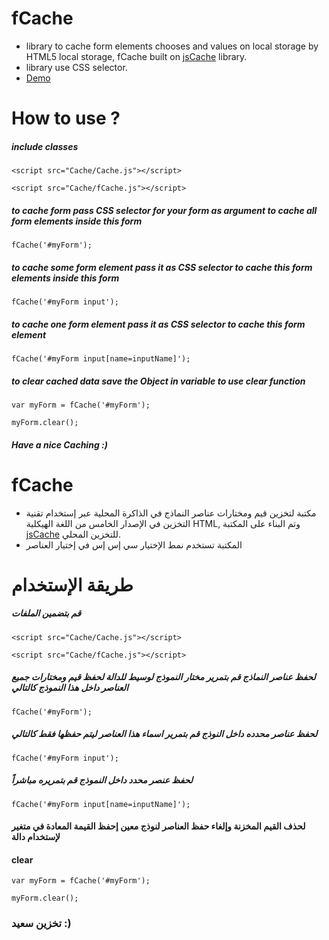 # fCache
- library to cache form elements chooses and values on local storage by HTML5 local storage, fCache built on [jsCache](https://github.com/ahmedsaoud31/jsCache) library.
- library use CSS selector.
- [Demo](https://ahmedsaoud31.github.io/fCache)

# How to use ?
##### include classes

	<script src="Cache/Cache.js"></script>
	
	<script src="Cache/fCache.js"></script>

##### to cache form pass CSS selector for your form as argument to cache all form elements inside this form 

	fCache('#myForm');
	

##### to cache some form element pass it as CSS selector to cache this form elements inside this form 

	fCache('#myForm input');
	
##### to cache one form element pass it as CSS selector to cache this form element

	fCache('#myForm input[name=inputName]');
	

##### to clear cached data save the Object in variable to use clear function 

	var myForm = fCache('#myForm');
	
	myForm.clear();

##### Have a nice Caching :)

# fCache
- مكتبة لتخزين قيم ومختارات عناصر النماذج في الذاكرة المحلية عبر إستخدام تقنية التخزين في الإصدار الخامس من اللغة الهيكلية HTML, وتم البناء على المكتبة [jsCache](https://github.com/ahmedsaoud31/jsCache) للتخزين المحلي.
- المكتبة تستخدم نمط الإختيار سي إس إس في إختيار العناصر

# طريقة الإستخدام
##### قم بتضمين الملفات

	<script src="Cache/Cache.js"></script>
	
	<script src="Cache/fCache.js"></script>

##### لحفظ عناصر النماذج قم بتمرير مختار النموذج لوسيط للدالة لحفظ قيم ومختارات جميع العناصر داخل هذا النموذج كالتالي

	fCache('#myForm');

##### لحفظ عناصر محدده داخل النوذج قم بتمرير اسماء هذا العناصر ليتم حفظها فقط كالتالي

	fCache('#myForm input');

##### لحفظ عنصر محدد داخل النموذج قم بتمريره مباشراً

	fCache('#myForm input[name=inputName]');

#### لحذف القيم المخزنة وإلغاء حفظ العناصر لنوذج معين إحفظ القيمة المعادة في متغير لإستخدام دالة
#### clear

	var myForm = fCache('#myForm');
	
	myForm.clear();
	
### تخزين سعيد :)

